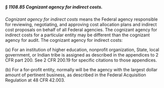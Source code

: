 ##### § 1108.85 Cognizant agency for indirect costs. #####

*Cognizant agency for indirect costs* means the Federal agency responsible for reviewing, negotiating, and approving cost allocation plans and indirect cost proposals on behalf of all Federal agencies. The cognizant agency for indirect costs for a particular entity may be different than the cognizant agency for audit. The cognizant agency for indirect costs:

(a) For an institution of higher education, nonprofit organization, State, local government, or Indian tribe is assigned as described in the appendices to 2 CFR part 200. See 2 CFR 200.19 for specific citations to those appendices.

(b) For a for-profit entity, normally will be the agency with the largest dollar amount of pertinent business, as described in the Federal Acquisition Regulation at 48 CFR 42.003.